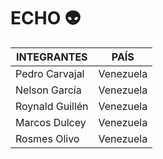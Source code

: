 # ECHO 👽

| INTEGRANTES | PAÍS |
| ----------- | ---- |
| Pedro Carvajal | Venezuela |
| Nelson García | Venezuela |
| Roynald Guillén | Venezuela |
| Marcos Dulcey | Venezuela |
| Rosmes Olivo | Venezuela |
